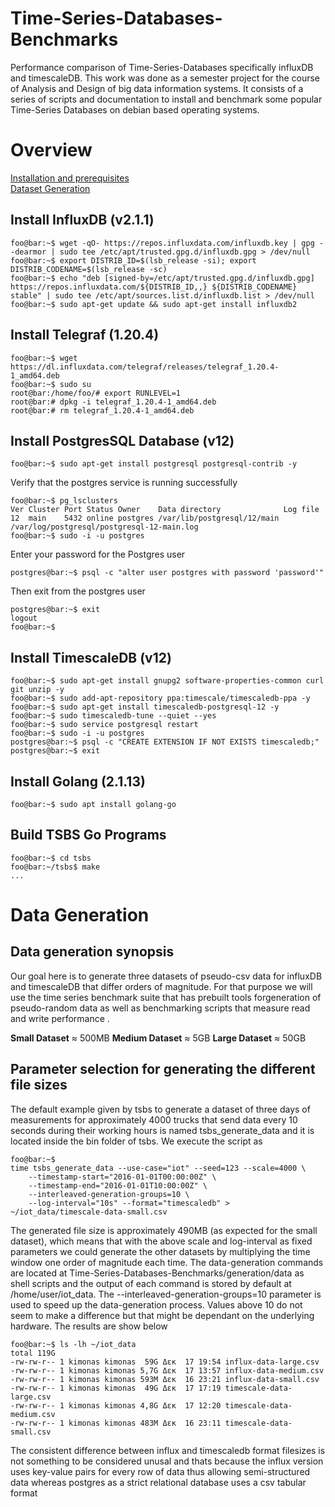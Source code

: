 # Time-Series-Databases-Benchmarks

Performance comparison of Time-Series-Databases specifically influxDB and timescaleDB.
This work was done as a semester project for the course of Analysis and Design of big
data information systems. It consists of a series of scripts and documentation to install
and benchmark some popular Time-Series Databases on debian based operating systems.

# Overview
[Installation and prerequisites](#install-telegraf-(1.20.4))
<br>
[Dataset Generation](#data-generation)



## Install InfluxDB (v2.1.1)
```console
foo@bar:~$ wget -qO- https://repos.influxdata.com/influxdb.key | gpg --dearmor | sudo tee /etc/apt/trusted.gpg.d/influxdb.gpg > /dev/null
foo@bar:~$ export DISTRIB_ID=$(lsb_release -si); export DISTRIB_CODENAME=$(lsb_release -sc)
foo@bar:~$ echo "deb [signed-by=/etc/apt/trusted.gpg.d/influxdb.gpg] https://repos.influxdata.com/${DISTRIB_ID,,} ${DISTRIB_CODENAME} stable" | sudo tee /etc/apt/sources.list.d/influxdb.list > /dev/null
foo@bar:~$ sudo apt-get update && sudo apt-get install influxdb2
```

## Install Telegraf (1.20.4)
```console
foo@bar:~$ wget https://dl.influxdata.com/telegraf/releases/telegraf_1.20.4-1_amd64.deb
foo@bar:~$ sudo su
root@bar:/home/foo/# export RUNLEVEL=1
root@bar:# dpkg -i telegraf_1.20.4-1_amd64.deb
root@bar:# rm telegraf_1.20.4-1_amd64.deb
```

## Install PostgresSQL Database (v12)
```console
foo@bar:~$ sudo apt-get install postgresql postgresql-contrib -y
```
Verify that the postgres service is running successfully
```console 
foo@bar:~$ pg_lsclusters
Ver Cluster Port Status Owner    Data directory              Log file
12  main    5432 online postgres /var/lib/postgresql/12/main /var/log/postgresql/postgresql-12-main.log
foo@bar:~$ sudo -i -u postgres
```
Enter your password for the Postgres user 
```console 
postgres@bar:~$ psql -c "alter user postgres with password 'password'"
```
Then exit from the postgres user
```console 
postgres@bar:~$ exit
logout
foo@bar:~$ 
```

## Install TimescaleDB (v12)
```console 
foo@bar:~$ sudo apt-get install gnupg2 software-properties-common curl git unzip -y
foo@bar:~$ sudo add-apt-repository ppa:timescale/timescaledb-ppa -y
foo@bar:~$ sudo apt-get install timescaledb-postgresql-12 -y
foo@bar:~$ sudo timescaledb-tune --quiet --yes
foo@bar:~$ sudo service postgresql restart
foo@bar:~$ sudo -i -u postgres
postgres@bar:~$ psql -c "CREATE EXTENSION IF NOT EXISTS timescaledb;"
postgres@bar:~$ exit
```



## Install Golang (2.1.13)
```console 
foo@bar:~$ sudo apt install golang-go
```

## Build TSBS Go Programs

```console 
foo@bar:~$ cd tsbs
foo@bar:~/tsbs$ make
...

```
# Data Generation


## Data generation synopsis
Our goal here is to generate three datasets of pseudo-csv data for influxDB and timescaleDB that differ orders of magnitude. For that purpose we will use the time series benchmark suite that has prebuilt tools forgeneration of pseudo-random data as well as benchmarking scripts that measure read and write performance .

<b>Small Dataset</b> ≈ 500MB
<b>Medium Dataset</b> ≈ 5GB
<b>Large Dataset</b> ≈ 50GB


## Parameter selection for generating the different file sizes

The default example given by tsbs to generate a dataset of three days of measurements for 
approximately 4000 trucks that send data every 10 seconds during their working hours is
named tsbs_generate_data and it is located inside the bin folder of tsbs. We execute the
script as
```console 
foo@bar:~$
time tsbs_generate_data --use-case="iot" --seed=123 --scale=4000 \
    --timestamp-start="2016-01-01T00:00:00Z" \
    --timestamp-end="2016-01-01T10:00:00Z" \
    --interleaved-generation-groups=10 \
    --log-interval="10s" --format="timescaledb" > ~/iot_data/timescale-data-small.csv
```
The generated file size is approximately 490ΜΒ (as expected for the small dataset), which means that with the above scale and log-interval as fixed parameters we could generate the other datasets by multiplying the time window one order of magnitude each time. The data-generation commands are located at Time-Series-Databases-Benchmarks/generation/data as shell scripts and the output of each command is stored by default at /home/user/iot_data. The --interleaved-generation-groups=10 parameter is used to speed up the data-generation process. Values above 10 do not seem to make a difference but that might be dependant on the underlying hardware. The results are show below
```console 
foo@bar:~$ ls -lh ~/iot_data
total 119G
-rw-rw-r-- 1 kimonas kimonas  59G Δεκ  17 19:54 influx-data-large.csv
-rw-rw-r-- 1 kimonas kimonas 5,7G Δεκ  17 13:57 influx-data-medium.csv
-rw-rw-r-- 1 kimonas kimonas 593M Δεκ  16 23:21 influx-data-small.csv
-rw-rw-r-- 1 kimonas kimonas  49G Δεκ  17 17:19 timescale-data-large.csv
-rw-rw-r-- 1 kimonas kimonas 4,8G Δεκ  17 12:20 timescale-data-medium.csv
-rw-rw-r-- 1 kimonas kimonas 483M Δεκ  16 23:11 timescale-data-small.csv
```
The consistent difference between influx and timescaledb format filesizes is not something to be considered unusal and thats because the influx version uses key-value pairs for every row of data thus allowing semi-structured data whereas postgres as a strict relational database uses a csv tabular format


